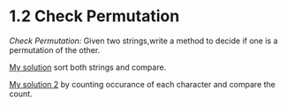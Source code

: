 # 1.2 Check Permutation

*Check Permutation:* Given two strings,write a method to decide if one is a permutation of the
other.


[My solution](./checkPermutation/mySolution.cpp) sort both strings and compare.

[My solution 2](./checkPermutation/mySolution2.cpp) by counting occurance of each character and compare the count.
